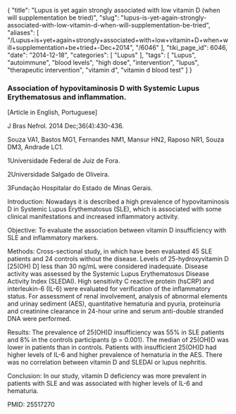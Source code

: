 {
    "title": "Lupus is yet again strongly associated with low vitamin D (when will supplementation be tried)",
    "slug": "lupus-is-yet-again-strongly-associated-with-low-vitamin-d-when-will-supplementation-be-tried",
    "aliases": [
        "/Lupus+is+yet+again+strongly+associated+with+low+vitamin+D+when+will+supplementation+be+tried+-Dec+2014",
        "/6046"
    ],
    "tiki_page_id": 6046,
    "date": "2014-12-18",
    "categories": [
        "Lupus"
    ],
    "tags": [
        "Lupus",
        "autoimmune",
        "blood levels",
        "high dose",
        "intervention",
        "lupus",
        "therapeutic intervention",
        "vitamin d",
        "vitamin d blood test"
    ]
}


### Association of hypovitaminosis D with Systemic Lupus Erythematosus and inflammation.

<span>[Article in English, Portuguese]</span>

J Bras Nefrol. 2014 Dec;36(4):430-436.

Souza VA1, Bastos MG1, Fernandes NM1, Mansur HN2, Raposo NR1, Souza DM3, Andrade LC1.

1Universidade Federal de Juiz de Fora.

2Universidade Salgado de Oliveira.

3Fundação Hospitalar do Estado de Minas Gerais.

Introduction: Nowadays it is described a high prevalence of hypovitaminosis D in Systemic Lupus Erythematosus (SLE), which is associated with some clinical manifestations and increased inflammatory activity. 

Objective: To evaluate the association between vitamin D insufficiency with SLE and inflammatory markers. 

Methods: Cross-sectional study, in which have been evaluated 45 SLE patients and 24 controls without the disease. Levels of 25-hydroxyvitamin D <span>[25(OH) D]</span> less than 30 ng/mL were considered inadequate. Disease activity was assessed by the Systemic Lupus Erythematosus Disease Activity Index (SLEDAI). High sensitivity C reactive protein (hsCRP) and interleukin-6 (IL-6) were evaluated for verification of the inflammatory status. For assessment of renal involvement, analysis of abnormal elements and urinay sediment (AES), quantitative hematuria and pyuria, proteinuria and creatinine clearance in 24-hour urine and serum anti-double stranded DNA were performed. 

Results: The prevalence of 25(OH)D insufficiency was 55% in SLE patients and 8% in the controls participants (p = 0.001). The median of 25(OH)D was lower in patients than in controls. Patients with insufficient 25(OH)D had higher levels of IL-6 and higher prevalence of hematuria in the AES. There was no correlation between vitamin D and SLEDAI or lupus nephritis. 

Conclusion: In our study, vitamin D deficiency was more prevalent in patients with SLE and was associated with higher levels of IL-6 and hematuria.

PMID: 25517270